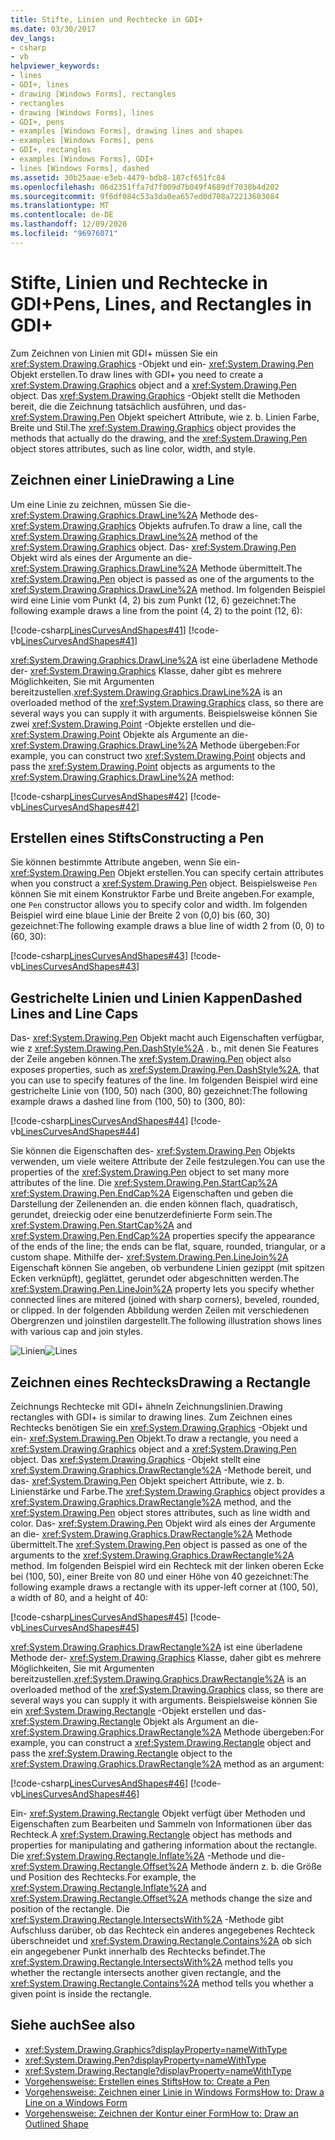 ```yaml
---
title: Stifte, Linien und Rechtecke in GDI+
ms.date: 03/30/2017
dev_langs:
- csharp
- vb
helpviewer_keywords:
- lines
- GDI+, lines
- drawing [Windows Forms], rectangles
- rectangles
- drawing [Windows Forms], lines
- GDI+, pens
- examples [Windows Forms], drawing lines and shapes
- examples [Windows Forms], pens
- GDI+, rectangles
- examples [Windows Forms], GDI+
- lines [Windows Forms], dashed
ms.assetid: 30b25aae-e3eb-4479-bdb8-187cf651fc84
ms.openlocfilehash: 06d2351ffa7d7f009d7b049f4689df7038b4d202
ms.sourcegitcommit: 9f6df084c53a3da0ea657ed0d708a72213683084
ms.translationtype: MT
ms.contentlocale: de-DE
ms.lasthandoff: 12/09/2020
ms.locfileid: "96976071"
---
```

# <a name="pens-lines-and-rectangles-in-gdi"></a><span data-ttu-id="756c0-102">Stifte, Linien und Rechtecke in GDI+</span><span class="sxs-lookup"><span data-stu-id="756c0-102">Pens, Lines, and Rectangles in GDI+</span></span>
<span data-ttu-id="756c0-103">Zum Zeichnen von Linien mit GDI+ müssen Sie ein <xref:System.Drawing.Graphics> -Objekt und ein- <xref:System.Drawing.Pen> Objekt erstellen.</span><span class="sxs-lookup"><span data-stu-id="756c0-103">To draw lines with GDI+ you need to create a <xref:System.Drawing.Graphics> object and a <xref:System.Drawing.Pen> object.</span></span> <span data-ttu-id="756c0-104">Das <xref:System.Drawing.Graphics> -Objekt stellt die Methoden bereit, die die Zeichnung tatsächlich ausführen, und das- <xref:System.Drawing.Pen> Objekt speichert Attribute, wie z. b. Linien Farbe, Breite und Stil.</span><span class="sxs-lookup"><span data-stu-id="756c0-104">The <xref:System.Drawing.Graphics> object provides the methods that actually do the drawing, and the <xref:System.Drawing.Pen> object stores attributes, such as line color, width, and style.</span></span>  
  
## <a name="drawing-a-line"></a><span data-ttu-id="756c0-105">Zeichnen einer Linie</span><span class="sxs-lookup"><span data-stu-id="756c0-105">Drawing a Line</span></span>  
 <span data-ttu-id="756c0-106">Um eine Linie zu zeichnen, müssen Sie die- <xref:System.Drawing.Graphics.DrawLine%2A> Methode des- <xref:System.Drawing.Graphics> Objekts aufrufen.</span><span class="sxs-lookup"><span data-stu-id="756c0-106">To draw a line, call the <xref:System.Drawing.Graphics.DrawLine%2A> method of the <xref:System.Drawing.Graphics> object.</span></span> <span data-ttu-id="756c0-107">Das- <xref:System.Drawing.Pen> Objekt wird als eines der Argumente an die- <xref:System.Drawing.Graphics.DrawLine%2A> Methode übermittelt.</span><span class="sxs-lookup"><span data-stu-id="756c0-107">The <xref:System.Drawing.Pen> object is passed as one of the arguments to the <xref:System.Drawing.Graphics.DrawLine%2A> method.</span></span> <span data-ttu-id="756c0-108">Im folgenden Beispiel wird eine Linie vom Punkt (4, 2) bis zum Punkt (12, 6) gezeichnet:</span><span class="sxs-lookup"><span data-stu-id="756c0-108">The following example draws a line from the point (4, 2) to the point (12, 6):</span></span>  
  
 [!code-csharp[LinesCurvesAndShapes#41](~/samples/snippets/csharp/VS_Snippets_Winforms/LinesCurvesAndShapes/CS/Class1.cs#41)]
 [!code-vb[LinesCurvesAndShapes#41](~/samples/snippets/visualbasic/VS_Snippets_Winforms/LinesCurvesAndShapes/VB/Class1.vb#41)]  
  
 <span data-ttu-id="756c0-109"><xref:System.Drawing.Graphics.DrawLine%2A> ist eine überladene Methode der- <xref:System.Drawing.Graphics> Klasse, daher gibt es mehrere Möglichkeiten, Sie mit Argumenten bereitzustellen.</span><span class="sxs-lookup"><span data-stu-id="756c0-109"><xref:System.Drawing.Graphics.DrawLine%2A> is an overloaded method of the <xref:System.Drawing.Graphics> class, so there are several ways you can supply it with arguments.</span></span> <span data-ttu-id="756c0-110">Beispielsweise können Sie zwei <xref:System.Drawing.Point> -Objekte erstellen und die- <xref:System.Drawing.Point> Objekte als Argumente an die- <xref:System.Drawing.Graphics.DrawLine%2A> Methode übergeben:</span><span class="sxs-lookup"><span data-stu-id="756c0-110">For example, you can construct two <xref:System.Drawing.Point> objects and pass the <xref:System.Drawing.Point> objects as arguments to the <xref:System.Drawing.Graphics.DrawLine%2A> method:</span></span>  
  
 [!code-csharp[LinesCurvesAndShapes#42](~/samples/snippets/csharp/VS_Snippets_Winforms/LinesCurvesAndShapes/CS/Class1.cs#42)]
 [!code-vb[LinesCurvesAndShapes#42](~/samples/snippets/visualbasic/VS_Snippets_Winforms/LinesCurvesAndShapes/VB/Class1.vb#42)]  
  
## <a name="constructing-a-pen"></a><span data-ttu-id="756c0-111">Erstellen eines Stifts</span><span class="sxs-lookup"><span data-stu-id="756c0-111">Constructing a Pen</span></span>  
 <span data-ttu-id="756c0-112">Sie können bestimmte Attribute angeben, wenn Sie ein- <xref:System.Drawing.Pen> Objekt erstellen.</span><span class="sxs-lookup"><span data-stu-id="756c0-112">You can specify certain attributes when you construct a <xref:System.Drawing.Pen> object.</span></span> <span data-ttu-id="756c0-113">Beispielsweise `Pen` können Sie mit einem Konstruktor Farbe und Breite angeben.</span><span class="sxs-lookup"><span data-stu-id="756c0-113">For example, one `Pen` constructor allows you to specify color and width.</span></span> <span data-ttu-id="756c0-114">Im folgenden Beispiel wird eine blaue Linie der Breite 2 von (0,0) bis (60, 30) gezeichnet:</span><span class="sxs-lookup"><span data-stu-id="756c0-114">The following example draws a blue line of width 2 from (0, 0) to (60, 30):</span></span>  
  
 [!code-csharp[LinesCurvesAndShapes#43](~/samples/snippets/csharp/VS_Snippets_Winforms/LinesCurvesAndShapes/CS/Class1.cs#43)]
 [!code-vb[LinesCurvesAndShapes#43](~/samples/snippets/visualbasic/VS_Snippets_Winforms/LinesCurvesAndShapes/VB/Class1.vb#43)]  
  
## <a name="dashed-lines-and-line-caps"></a><span data-ttu-id="756c0-115">Gestrichelte Linien und Linien Kappen</span><span class="sxs-lookup"><span data-stu-id="756c0-115">Dashed Lines and Line Caps</span></span>  
 <span data-ttu-id="756c0-116">Das- <xref:System.Drawing.Pen> Objekt macht auch Eigenschaften verfügbar, wie z <xref:System.Drawing.Pen.DashStyle%2A> . b., mit denen Sie Features der Zeile angeben können.</span><span class="sxs-lookup"><span data-stu-id="756c0-116">The <xref:System.Drawing.Pen> object also exposes properties, such as <xref:System.Drawing.Pen.DashStyle%2A>, that you can use to specify features of the line.</span></span> <span data-ttu-id="756c0-117">Im folgenden Beispiel wird eine gestrichelte Linie von (100, 50) nach (300, 80) gezeichnet:</span><span class="sxs-lookup"><span data-stu-id="756c0-117">The following example draws a dashed line from (100, 50) to (300, 80):</span></span>  
  
 [!code-csharp[LinesCurvesAndShapes#44](~/samples/snippets/csharp/VS_Snippets_Winforms/LinesCurvesAndShapes/CS/Class1.cs#44)]
 [!code-vb[LinesCurvesAndShapes#44](~/samples/snippets/visualbasic/VS_Snippets_Winforms/LinesCurvesAndShapes/VB/Class1.vb#44)]  
  
 <span data-ttu-id="756c0-118">Sie können die Eigenschaften des- <xref:System.Drawing.Pen> Objekts verwenden, um viele weitere Attribute der Zeile festzulegen.</span><span class="sxs-lookup"><span data-stu-id="756c0-118">You can use the properties of the <xref:System.Drawing.Pen> object to set many more attributes of the line.</span></span> <span data-ttu-id="756c0-119">Die <xref:System.Drawing.Pen.StartCap%2A> <xref:System.Drawing.Pen.EndCap%2A> Eigenschaften und geben die Darstellung der Zeilenenden an. die enden können flach, quadratisch, gerundet, dreieckig oder eine benutzerdefinierte Form sein.</span><span class="sxs-lookup"><span data-stu-id="756c0-119">The <xref:System.Drawing.Pen.StartCap%2A> and <xref:System.Drawing.Pen.EndCap%2A> properties specify the appearance of the ends of the line; the ends can be flat, square, rounded, triangular, or a custom shape.</span></span> <span data-ttu-id="756c0-120">Mithilfe der- <xref:System.Drawing.Pen.LineJoin%2A> Eigenschaft können Sie angeben, ob verbundene Linien gezippt (mit spitzen Ecken verknüpft), geglättet, gerundet oder abgeschnitten werden.</span><span class="sxs-lookup"><span data-stu-id="756c0-120">The <xref:System.Drawing.Pen.LineJoin%2A> property lets you specify whether connected lines are mitered (joined with sharp corners), beveled, rounded, or clipped.</span></span> <span data-ttu-id="756c0-121">In der folgenden Abbildung werden Zeilen mit verschiedenen Obergrenzen und joinstilen dargestellt.</span><span class="sxs-lookup"><span data-stu-id="756c0-121">The following illustration shows lines with various cap and join styles.</span></span>  
  
 <span data-ttu-id="756c0-122">![Linien](./media/aboutgdip02-art04.gif "Aboutgdip02_art04")</span><span class="sxs-lookup"><span data-stu-id="756c0-122">![Lines](./media/aboutgdip02-art04.gif "Aboutgdip02_art04")</span></span>  
  
## <a name="drawing-a-rectangle"></a><span data-ttu-id="756c0-123">Zeichnen eines Rechtecks</span><span class="sxs-lookup"><span data-stu-id="756c0-123">Drawing a Rectangle</span></span>  
 <span data-ttu-id="756c0-124">Zeichnungs Rechtecke mit GDI+ ähneln Zeichnungslinien.</span><span class="sxs-lookup"><span data-stu-id="756c0-124">Drawing rectangles with GDI+ is similar to drawing lines.</span></span> <span data-ttu-id="756c0-125">Zum Zeichnen eines Rechtecks benötigen Sie ein <xref:System.Drawing.Graphics> -Objekt und ein- <xref:System.Drawing.Pen> Objekt.</span><span class="sxs-lookup"><span data-stu-id="756c0-125">To draw a rectangle, you need a <xref:System.Drawing.Graphics> object and a <xref:System.Drawing.Pen> object.</span></span> <span data-ttu-id="756c0-126">Das <xref:System.Drawing.Graphics> -Objekt stellt eine <xref:System.Drawing.Graphics.DrawRectangle%2A> -Methode bereit, und das- <xref:System.Drawing.Pen> Objekt speichert Attribute, wie z. b. Linienstärke und Farbe.</span><span class="sxs-lookup"><span data-stu-id="756c0-126">The <xref:System.Drawing.Graphics> object provides a <xref:System.Drawing.Graphics.DrawRectangle%2A> method, and the <xref:System.Drawing.Pen> object stores attributes, such as line width and color.</span></span> <span data-ttu-id="756c0-127">Das- <xref:System.Drawing.Pen> Objekt wird als eines der Argumente an die- <xref:System.Drawing.Graphics.DrawRectangle%2A> Methode übermittelt.</span><span class="sxs-lookup"><span data-stu-id="756c0-127">The <xref:System.Drawing.Pen> object is passed as one of the arguments to the <xref:System.Drawing.Graphics.DrawRectangle%2A> method.</span></span> <span data-ttu-id="756c0-128">Im folgenden Beispiel wird ein Rechteck mit der linken oberen Ecke bei (100, 50), einer Breite von 80 und einer Höhe von 40 gezeichnet:</span><span class="sxs-lookup"><span data-stu-id="756c0-128">The following example draws a rectangle with its upper-left corner at (100, 50), a width of 80, and a height of 40:</span></span>  
  
 [!code-csharp[LinesCurvesAndShapes#45](~/samples/snippets/csharp/VS_Snippets_Winforms/LinesCurvesAndShapes/CS/Class1.cs#45)]
 [!code-vb[LinesCurvesAndShapes#45](~/samples/snippets/visualbasic/VS_Snippets_Winforms/LinesCurvesAndShapes/VB/Class1.vb#45)]  
  
 <span data-ttu-id="756c0-129"><xref:System.Drawing.Graphics.DrawRectangle%2A> ist eine überladene Methode der- <xref:System.Drawing.Graphics> Klasse, daher gibt es mehrere Möglichkeiten, Sie mit Argumenten bereitzustellen.</span><span class="sxs-lookup"><span data-stu-id="756c0-129"><xref:System.Drawing.Graphics.DrawRectangle%2A> is an overloaded method of the <xref:System.Drawing.Graphics> class, so there are several ways you can supply it with arguments.</span></span> <span data-ttu-id="756c0-130">Beispielsweise können Sie ein <xref:System.Drawing.Rectangle> -Objekt erstellen und das- <xref:System.Drawing.Rectangle> Objekt als Argument an die- <xref:System.Drawing.Graphics.DrawRectangle%2A> Methode übergeben:</span><span class="sxs-lookup"><span data-stu-id="756c0-130">For example, you can construct a <xref:System.Drawing.Rectangle> object and pass the <xref:System.Drawing.Rectangle> object to the <xref:System.Drawing.Graphics.DrawRectangle%2A> method as an argument:</span></span>  
  
 [!code-csharp[LinesCurvesAndShapes#46](~/samples/snippets/csharp/VS_Snippets_Winforms/LinesCurvesAndShapes/CS/Class1.cs#46)]
 [!code-vb[LinesCurvesAndShapes#46](~/samples/snippets/visualbasic/VS_Snippets_Winforms/LinesCurvesAndShapes/VB/Class1.vb#46)]  
  
 <span data-ttu-id="756c0-131">Ein- <xref:System.Drawing.Rectangle> Objekt verfügt über Methoden und Eigenschaften zum Bearbeiten und Sammeln von Informationen über das Rechteck.</span><span class="sxs-lookup"><span data-stu-id="756c0-131">A <xref:System.Drawing.Rectangle> object has methods and properties for manipulating and gathering information about the rectangle.</span></span> <span data-ttu-id="756c0-132">Die <xref:System.Drawing.Rectangle.Inflate%2A> -Methode und die- <xref:System.Drawing.Rectangle.Offset%2A> Methode ändern z. b. die Größe und Position des Rechtecks.</span><span class="sxs-lookup"><span data-stu-id="756c0-132">For example, the <xref:System.Drawing.Rectangle.Inflate%2A> and <xref:System.Drawing.Rectangle.Offset%2A> methods change the size and position of the rectangle.</span></span> <span data-ttu-id="756c0-133">Die <xref:System.Drawing.Rectangle.IntersectsWith%2A> -Methode gibt Aufschluss darüber, ob das Rechteck ein anderes angegebenes Rechteck überschneidet und <xref:System.Drawing.Rectangle.Contains%2A> ob sich ein angegebener Punkt innerhalb des Rechtecks befindet.</span><span class="sxs-lookup"><span data-stu-id="756c0-133">The <xref:System.Drawing.Rectangle.IntersectsWith%2A> method tells you whether the rectangle intersects another given rectangle, and the <xref:System.Drawing.Rectangle.Contains%2A> method tells you whether a given point is inside the rectangle.</span></span>  
  
## <a name="see-also"></a><span data-ttu-id="756c0-134">Siehe auch</span><span class="sxs-lookup"><span data-stu-id="756c0-134">See also</span></span>

- <xref:System.Drawing.Graphics?displayProperty=nameWithType>
- <xref:System.Drawing.Pen?displayProperty=nameWithType>
- <xref:System.Drawing.Rectangle?displayProperty=nameWithType>
- [<span data-ttu-id="756c0-135">Vorgehensweise: Erstellen eines Stifts</span><span class="sxs-lookup"><span data-stu-id="756c0-135">How to: Create a Pen</span></span>](how-to-create-a-pen.md)
- [<span data-ttu-id="756c0-136">Vorgehensweise: Zeichnen einer Linie in Windows Forms</span><span class="sxs-lookup"><span data-stu-id="756c0-136">How to: Draw a Line on a Windows Form</span></span>](how-to-draw-a-line-on-a-windows-form.md)
- [<span data-ttu-id="756c0-137">Vorgehensweise: Zeichnen der Kontur einer Form</span><span class="sxs-lookup"><span data-stu-id="756c0-137">How to: Draw an Outlined Shape</span></span>](how-to-draw-an-outlined-shape.md)
